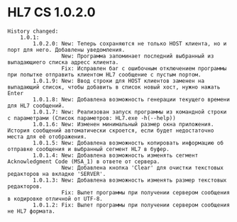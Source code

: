 # HL7 CS 1.0.2.0 

    History changed:
        1.0.1:
            1.0.2.0: New: Теперь сохраняются не только HOST клиента, но и порт для него. Добавлены уведомления.
                     New: Программа запоминает последний выбранный из выпадающиего списка адресс клиента.
                     Fix: Исправлен баг с ошибочным отключением программы при попытке отправить клиентом HL7 сообщение с пустым портом.
            1.0.1.9: New: Ввод строки для HOST клиентов заменен на выпадающий список, чтобы добавить в список новый хост, нужно нажать Enter
            1.0.1.8: New: Добавлена возможность генерации текущего времени для HL7 сообщений.
            1.0.1.7: New: Реализован запуск программы из командной строки с параметрами (Список параметров: HL7.exe -h(--help))
            1.0.1.6: New: Изменен минимальный размер окна приложения. История сообщений автоматически скроется, если будет недостаточно места для её отображения.
            1.0.1.5: New: Добавлена возможность копировать информацию об отправке сообщения и выбранный сегмент HL7 в буфер.
            1.0.1.4: New: Добавлена возможность изменять сегмент Acknowledgment Code (MSA_1) в ответе от сервера.
                     New: Добавлена кнопка 'Clear' для очистки текстовых редакторов на вкладке 'SERVER'.
            1.0.1.3: New: Добавлена возможность изменять размер текстовых редакторов.
                     Fix: Вылет программы при получении сервером сообщения в кодировке отличной от UTF-8.
            1.0.1.2: Fix: Вылет программы при получении сервером сообщения не HL7 формата.
